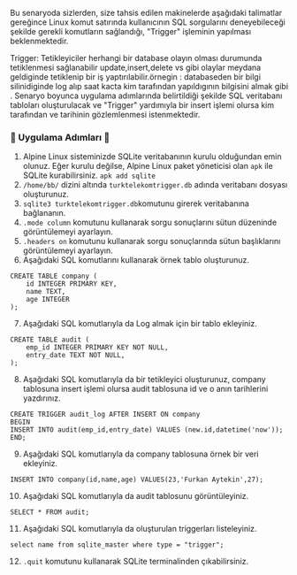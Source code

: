 Bu senaryoda sizlerden, size tahsis edilen makinelerde aşağıdaki talimatlar gereğince Linux komut satırında kullanıcının SQL sorgularını deneyebileceği şekilde gerekli komutların sağlandığı, "Trigger" işleminin yapılması beklenmektedir.

Trigger: Tetikleyiciler herhangi bir database olayın olması durumunda tetiklenmesi sağlanabilir update,insert,delete vs gibi olaylar meydana geldiginde tetiklenip bir iş yaptırılabilir.örnegin : databaseden bir bilgi silinidiginde log alıp saat kacta kim tarafından yapıldıgının bilgisini almak gibi .
Senaryo boyunca uygulama adımlarında belirtildiği şekilde SQL veritabanı tabloları oluşturulacak ve "Trigger" yardımıyla bir insert işlemi olursa kim tarafından ve tarihinin gözlemlenmesi istenmektedir.

### 🚀 Uygulama Adımları 🚀

1. Alpine Linux sisteminizde SQLite veritabanının kurulu olduğundan emin olunuz. Eğer kurulu değilse, Alpine Linux paket yöneticisi olan `apk` ile SQLite kurabilirsiniz. `apk add sqlite`
2. `/home/bb/` dizini altında `turktelekomtrigger.db` adında veritabanı dosyası oluşturunuz.
3. `sqlite3 turktelekomtrigger.db`komutunu girerek veritabanına bağlananın.
4. `.mode column` komutunu kullanarak sorgu sonuçlarını sütun düzeninde görüntülemeyi ayarlayın.
5. `.headers on` komutunu kullanarak sorgu sonuçlarında sütun başlıklarını görüntülemeyi ayarlayın.
6. Aşağıdaki SQL komutlarını kullanarak örnek tablo oluşturunuz.

```
CREATE TABLE company (
    id INTEGER PRIMARY KEY,
    name TEXT,
    age INTEGER
);
```

7. Aşağıdaki SQL komutlarıyla da Log almak için bir tablo ekleyiniz.

```
CREATE TABLE audit (
    emp_id INTEGER PRIMARY KEY NOT NULL,
    entry_date TEXT NOT NULL,
);
```

8. Aşağıdaki SQL komutlarıyla da bir tetikleyici oluşturunuz, company tablosuna insert işlemi olursa audit tablosuna id ve o anın tarihlerini yazdırınız.

```
CREATE TRIGGER audit_log AFTER INSERT ON company
BEGIN
INSERT INTO audit(emp_id,entry_date) VALUES (new.id,datetime('now'));
END;
```

9. Aşağıdaki SQL komutlarıyla da company tablosuna örnek bir veri ekleyiniz.

```
INSERT INTO company(id,name,age) VALUES(23,'Furkan Aytekin',27);
```

10. Aşağıdaki SQL komutlarıyla da audit tablosunu görüntüleyiniz.

```
SELECT * FROM audit;
```

11. Aşağıdaki SQL komutlarıyla da oluşturulan triggerları listeleyiniz.

```
select name from sqlite_master where type = "trigger";
```

12. `.quit` komutunu kullanarak SQLite terminalinden çıkabilirsiniz.
